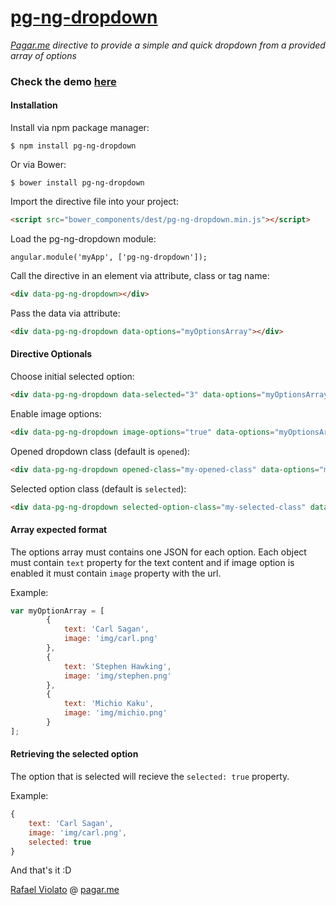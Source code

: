 # [pg-ng-dropdown](http://pagarme.github.io/pg-ng-dropdown/)
*[Pagar.me](http://pagar.me) directive to provide a simple and quick dropdown from a provided array of options*

### Check the demo [here](http://pagarme.github.io/pg-ng-dropdown/)

#### Installation

Install via npm package manager:
```
$ npm install pg-ng-dropdown
```

Or via Bower:
```
$ bower install pg-ng-dropdown
```

Import the directive file into your project:
```html
<script src="bower_components/dest/pg-ng-dropdown.min.js"></script>
```

Load the pg-ng-dropdown module:
```javscript
angular.module('myApp', ['pg-ng-dropdown']);
```


Call the directive in an element via attribute, class or tag name:
```html
<div data-pg-ng-dropdown></div>
```


Pass the data via attribute:
```html
<div data-pg-ng-dropdown data-options="myOptionsArray"></div>
```

#### Directive Optionals

Choose initial selected option:
```html
<div data-pg-ng-dropdown data-selected="3" data-options="myOptionsArray"></div>
```

Enable image options:
```html
<div data-pg-ng-dropdown image-options="true" data-options="myOptionsArray"></div>
```

Opened dropdown class (default is `opened`):
```html
<div data-pg-ng-dropdown opened-class="my-opened-class" data-options="myOptionsArray"></div>
```

Selected option class (default is `selected`):
```html
<div data-pg-ng-dropdown selected-option-class="my-selected-class" data-options="myOptionsArray"></div>
```


#### Array expected format

The options array must contains one JSON for each option. Each object must contain `text` property for the text content and if image option is enabled it must contain `image` property with the url.

Example:
```javascript
var myOptionArray = [
		{
			text: 'Carl Sagan',
			image: 'img/carl.png'
		},
		{
			text: 'Stephen Hawking',
			image: 'img/stephen.png'
		},
		{
			text: 'Michio Kaku',
			image: 'img/michio.png'
		}
];
```

#### Retrieving the selected option

The option that is selected will recieve the `selected: true` property.

Example:
```javascript
{
	text: 'Carl Sagan',
	image: 'img/carl.png',
	selected: true
}
```

And that's it :D

[Rafael Violato](http://rviolato.com) @ [pagar.me](http://pagar.me)
